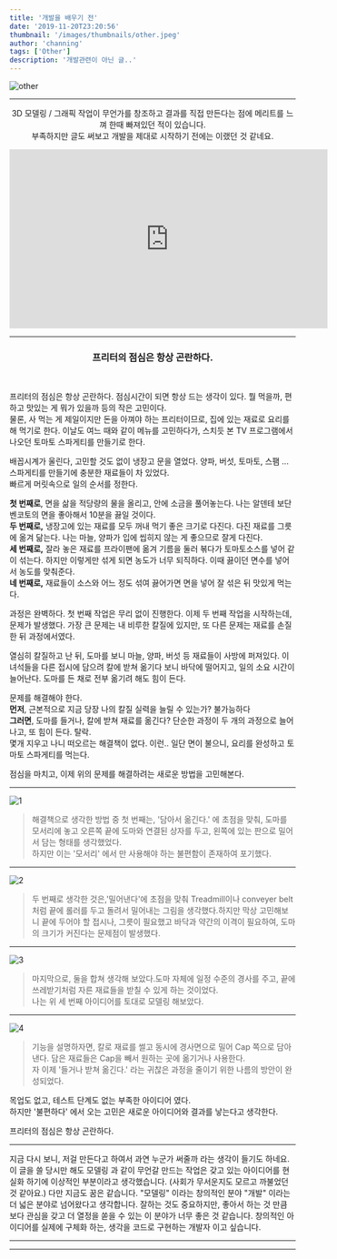 ```yaml
---
title: '개발을 배우기 전'
date: '2019-11-20T23:20:56'
thumbnail: '/images/thumbnails/other.jpeg'
author: 'channing'
tags: ['Other']
description: '개발관련이 아닌 글..'
---
```


![other](./p.png)

---

<center>

3D 모델링 / 그래픽 작업이 무언가를 창조하고 결과를 직접 만든다는 점에 메리트를 느껴 한때 빠져있던 적이 있습니다. <br>부족하지만 글도 써보고 개발을 제대로 시작하기 전에는 이랬던 것 같네요.

</center>

<iframe width="560" height="315" src="https://www.youtube.com/embed/CgeqX2v8a5A" frameborder="0" allow="accelerometer; autoplay; encrypted-media; gyroscope; picture-in-picture" allowfullscreen></iframe>

---

<center>

### 프리터의 점심은 항상 곤란하다.

</center>

<br>

프리터의 점심은 항상 곤란하다. 점심시간이 되면 항상 드는 생각이 있다. 뭘 먹을까, 편하고 맛있는 게 뭐가 있을까 등의 작은 고민이다. <br>물론, 사 먹는 게 제일이지만 돈을 아껴야 하는 프리터이므로, 집에 있는 재료로 요리를 해 먹기로 한다. 이날도 여느 때와 같이 메뉴를 고민하다가, 스치듯 본 TV 프로그램에서 나오던 토마토 스파게티를 만들기로 한다.

배꼽시계가 울린다, 고민할 것도 없이 냉장고 문을 열었다. 양파, 버섯, 토마토, 스팸 ... 스파게티를 만들기에 충분한 재료들이 차 있었다.<br> 빠르게 머릿속으로 일의 순서를 정한다.

<b>첫 번째로</b>, 면을 삶을 적당량의 물을 올리고, 안에 소금을 풀어놓는다. 나는 알덴테 보단 벤코토의 면을 좋아해서 10분을 끓일 것이다.
<br>
<b>두 번째로,</b> 냉장고에 있는 재료를 모두 꺼내 먹기 좋은 크기로 다진다. 다진 재료를 그릇에 옮겨 닮는다. 나는 마늘, 양파가 입에 씹히지 않는 게 좋으므로 잘게 다진다.
<br>
<b>세 번째로,</b> 잘라 놓은 재료를 프라이팬에 옮겨 기름을 둘러 볶다가 토마토소스를 넣어 같이 섞는다. 하지만 이렇게만 섞게 되면 농도가 너무 되직하다. 이때 끓이던 면수를 넣어서 농도를 맞춰준다.
<br>
<b>네 번째로,</b> 재료들이 소스와 어느 정도 섞여 끓어가면 면을 넣어 잘 섞은 뒤 맛있게 먹는다.

과정은 완벽하다. 첫 번째 작업은 무리 없이 진행한다. 이제 두 번째 작업을 시작하는데, 문제가 발생했다. 가장 큰 문제는 내 비루한 칼질에 있지만, 또 다른 문제는 재료를 손질한 뒤 과정에서였다.

열심히 칼질하고 난 뒤, 도마를 보니 마늘, 양파, 버섯 등 재료들이 사방에 퍼져있다. 이 녀석들을 다른 접시에 담으려 칼에 받쳐 옮기다 보니 바닥에 떨어지고, 일의 소요 시간이 늘어난다. 도마를 든 채로 전부 옮기려 해도 힘이 든다.

문제를 해결해야 한다. <br>
<b>먼저</b>, 근본적으로 지금 당장 나의 칼질 실력을 늘릴 수 있는가? 불가능하다<br>
<b>그러면</b>, 도마를 들거나, 칼에 받쳐 재료를 옮긴다? 단순한 과정이 두 개의 과정으로 늘어나고, 또 힘이 든다. 탈락.<br>
몇개 지우고 나니 떠오르는 해결책이 없다. 이런.. 일단 면이 불으니, 요리를 완성하고 토마토 스파게티를 먹는다.

점심을 마치고, 이제 위의 문제를 해결하려는 새로운 방법을 고민해본다.
<br>

---

![1](./1.jpeg)

> 해결책으로 생각한 방법 중 첫 번째는, '담아서 옮긴다.' 에 초점을 맞춰, 도마를 모서리에 놓고 오른쪽 끝에 도마와 연결된 상자를 두고, 왼쪽에 있는 판으로 밀어서 담는 형태를 생각했었다. <br>하지만 이는 '모서리' 에서 만 사용해야 하는 불편함이 존재하여 포기했다.

---

![2](./2.jpeg)

> 두 번째로 생각한 것은,'밀어낸다'에 초점을 맞춰 Treadmill이나 conveyer belt처럼 끝에 롤러를 두고 돌려서 밀어내는 그림을 생각했다.하지만 막상 고민해보니 끝에 두어야 할 접시나, 그릇이 필요했고 바닥과 약간의 이격이 필요하여, 도마의 크기가 커진다는 문제점이 발생했다.

---

![3](./3.jpeg)

> 마지막으로, 둘을 합쳐 생각해 보았다.도마 자체에 일정 수준의 경사를 주고, 끝에 쓰레받기처럼 자른 재료들을 받칠 수 있게 하는 것이었다. <br>나는 위 세 번째 아이디어를 토대로 모델링 해보았다.

---

![4](./4.png)

> 기능을 설명하자면, 칼로 재료를 썰고 동시에 경사면으로 밀어 Cap 쪽으로 담아낸다. 담은 재료들은 Cap을 빼서 원하는 곳에 옮기거나 사용한다.<br>자 이제 '들거나 받쳐 옮긴다.' 라는 귀찮은 과정을 줄이기 위한 나름의 방안이 완성되었다.

목업도 없고, 테스트 단계도 없는 부족한 아이디어 였다. <br>
하지만 '불편하다' 에서 오는 고민은 새로운 아이디어와 결과를 낳는다고 생각한다.<br>

프리터의 점심은 항상 곤란하다.

---

지금 다시 보니, 저걸 만든다고 하여서 과연 누군가 써줄까 라는 생각이 들기도 하네요.
이 글을 쓸 당시만 해도 모델링 과 같이 무언갈 만드는 작업은 갖고 있는 아이디어를 현실화 하기에 이상적인 부분이라고 생각했습니다. (사회가 무서운지도 모르고 까불었던것 같아요.) 다만 지금도 꿈은 같습니다. "모델링" 이라는 창의적인 분야 "개발" 이라는 더 넓은 분야로 넘어왔다고 생각합니다.
잘하는 것도 중요하지만, 좋아서 하는 것 만큼 보다 관심을 갖고 더 열정을 쏟을 수 있는 이 분야가 너무 좋은 것 같습니다. 창의적인 아이디어를 실제에 구체화 하는, 생각을 코드로 구현하는 개발자 이고 싶습니다.

---

<hr />
